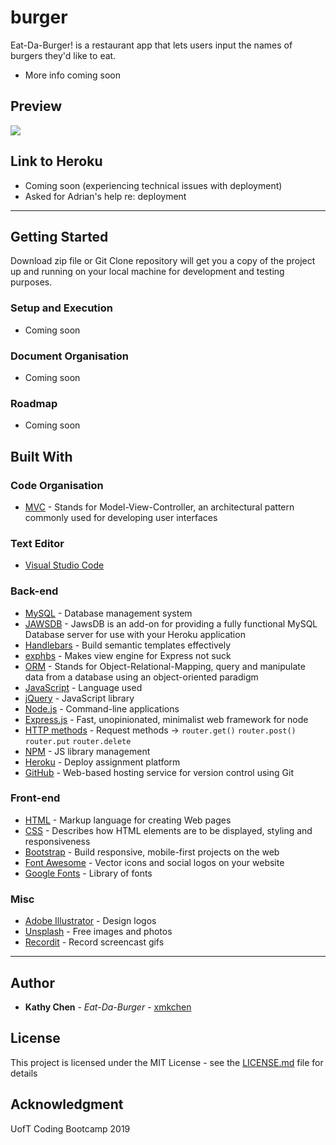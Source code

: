 # burger
Eat-Da-Burger! is a restaurant app that lets users input the names of burgers they'd like to eat.

* More info coming soon

## Preview

<a href="http://g.recordit.co/6Sflh8YXwk.gif"><img src="https://media.giphy.com/media/Sv3qvJdKgy1hIjqVoI/giphy.gif" border="0"></a>

## Link to Heroku

* Coming soon (experiencing technical issues with deployment)
* Asked for Adrian's help re: deployment

<hr> 

## Getting Started

Download zip file or Git Clone repository will get you a copy of the project up and running on your local machine for development and testing purposes.

### Setup and Execution

* Coming soon

### Document Organisation

* Coming soon

### Roadmap

* Coming soon

## Built With

### Code Organisation
* [MVC](https://en.wikipedia.org/wiki/Model%E2%80%93view%E2%80%93controller) - Stands for Model-View-Controller, an architectural pattern commonly used for developing user interfaces

### Text Editor
* [Visual Studio Code](https://code.visualstudio.com/)

### Back-end
* [MySQL](https://www.mysql.com/) - Database management system
* [JAWSDB](https://www.jawsdb.com/) - JawsDB is an add-on for providing a fully functional MySQL Database server for use with your Heroku application
* [Handlebars](https://handlebarsjs.com/) - Build semantic templates effectively
* [exphbs](https://www.npmjs.com/package/express-handlebars) - Makes view engine for Express not suck
* [ORM](https://en.wikipedia.org/wiki/Object-relational_mapping) - Stands for Object-Relational-Mapping, query and manipulate data from a database using an object-oriented paradigm
* [JavaScript](http://www.dropwizard.io/1.0.2/docs/) - Language used
* [jQuery](https://jquery.com/) - JavaScript library
* [Node.js](https://nodejs.org/en/) - Command-line applications
* [Express.js](https://www.npmjs.com/package/express) - Fast, unopinionated, minimalist web framework for node
* [HTTP methods](https://developer.mozilla.org/en-US/docs/Web/HTTP/Methods) - Request methods -> `router.get()` `router.post()` `router.put` `router.delete`
* [NPM](https://www.npmjs.com/) - JS library management
* [Heroku](https://www.heroku.com/) - Deploy assignment platform
* [GitHub](https://www.github.com/) - Web-based hosting service for version control using Git

### Front-end
* [HTML](https://www.w3schools.com/html/html_intro.asp) - Markup language for creating Web pages
* [CSS](https://www.w3schools.com/css/css_intro.asp) - Describes how HTML elements are to be displayed, styling and responsiveness
* [Bootstrap](https://getbootstrap.com/) - Build responsive, mobile-first projects on the web
* [Font Awesome](https://fontawesome.com/) - Vector icons and social logos on your website 
* [Google Fonts](https://fonts.google.com/) - Library of fonts

### Misc
* [Adobe Illustrator](https://www.adobe.com/ca/products/illustrator.html) - Design logos
* [Unsplash](https://unsplash.com/) - Free images and photos
* [Recordit](http://recordit.co/) - Record screencast gifs

<hr>

## Author

* **Kathy Chen** - *Eat-Da-Burger* - [xmkchen](https://github.com/xmkchen/)

## License

This project is licensed under the MIT License - see the [LICENSE.md](https://github.com/xmkchen/burger/blob/master/LICENSE) file for details

## Acknowledgment

UofT Coding Bootcamp 2019
